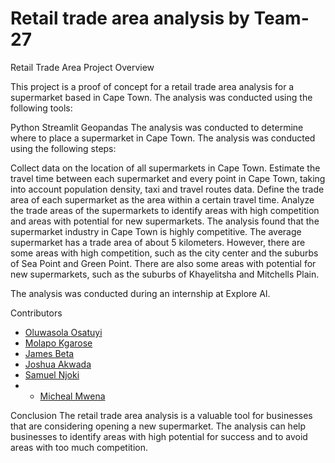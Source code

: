 # Retail trade area analysis by Team-27

 Retail Trade Area Project Overview

This project is a proof of concept for a retail trade area analysis for a supermarket based in Cape Town. The analysis was conducted using the following tools:

Python
Streamlit
Geopandas
The analysis was conducted to determine where to place a supermarket in Cape Town. The analysis was conducted using the following steps:

Collect data on the location of all supermarkets in Cape Town.
Estimate the travel time between each supermarket and every point in Cape Town, taking into account population density, taxi and travel routes data.
Define the trade area of each supermarket as the area within a certain travel time.
Analyze the trade areas of the supermarkets to identify areas with high competition and areas with potential for new supermarkets.
The analysis found that the supermarket industry in Cape Town is highly competitive. The average supermarket has a trade area of about 5 kilometers. However, there are some areas with high competition, such as the city center and the suburbs of Sea Point and Green Point. There are also some areas with potential for new supermarkets, such as the suburbs of Khayelitsha and Mitchells Plain.

The analysis was conducted during an internship at Explore AI.

Contributors
* [Oluwasola Osatuyi](https://github.com/oluwasolaosatuyi)
* [Molapo Kgarose](https://github.com/JayRolla)
* [James Beta](https://github.com/James-Beta)
* [Joshua Akwada](https://github.com/JKTAkwada)
* [Samuel Njoki](https://github.com/SamWachira)
* * [Micheal Mwena](https://github.com/MichaelGeremy)

Conclusion
The retail trade area analysis is a valuable tool for businesses that are considering opening a new supermarket. The analysis can help businesses to identify areas with high potential for success and to avoid areas with too much competition.
